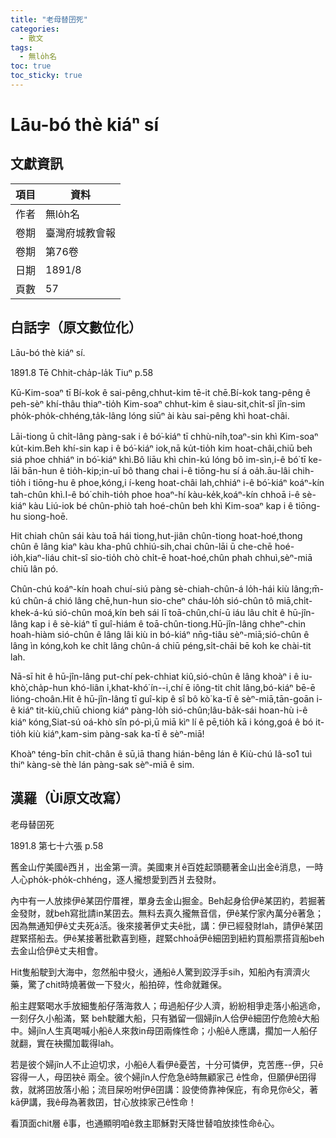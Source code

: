 ```yaml
---
title: "老母替囝死"
categories:
  - 散文
tags:
  - 無lo̍h名
toc: true
toc_sticky: true
---
```


# Lāu-bó thè kiáⁿ sí

## 文獻資訊

| 項目 | 資料 |
|---|---|
| 作者 | 無lo̍h名 |
| 卷期 | 臺灣府城教會報 |
| 卷期 | 第76卷 |
| 日期 | 1891/8 |
| 頁數 | 57 |

## 白話字（原文數位化）

Lāu-bó thè kiáⁿ sí.

1891.8  Tē Chhit-cha̍p-la̍k Tiuⁿ p.58

Kū-Kim-soaⁿ tī Bí-kok ê sai-pêng,chhut-kim tē-it chē.Bí-kok tang-pêng ê peh-sèⁿ khí-thâu thiaⁿ-tio̍h Kim-soaⁿ chhut-kim ê siau-sit,chi̍t-sî jîn-sim pho̍k-pho̍k-chhéng,ta̍k-lâng lóng siūⁿ ài kàu sai-pêng khì hoat-châi.

Lāi-tiong ū chi̍t-lâng pàng-sak i ê bó͘-kiáⁿ tī chhù-ni̍h,toaⁿ-sin khì Kim-soaⁿ ku̍t-kim.Beh khí-sin kap i ê bó͘-kiáⁿ iok,nā ku̍t-tio̍h kim hoat-châi,chiū beh siá phoe chhiáⁿ in bó͘-kiáⁿ khì.Bô liāu khì chin-kú lóng bô im-sìn,i-ê bó͘ tī ke-lāi bān-hun ê tio̍h-kip;in-uī bô thang chai i-ê tiōng-hu sí á oa̍h.āu-lâi chih-tio̍h i tiōng-hu ê phoe,kóng,i í-keng hoat-châi lah,chhiáⁿ i-ê bó͘-kiáⁿ koáⁿ-kín tah-chûn khì.I-ê bó͘ chih-tio̍h phoe hoaⁿ-hí kàu-ke̍k,koáⁿ-kín chhoā i-ê sè-kiáⁿ kàu Liú-iok bé chûn-phiò tah hoé-chûn beh khì Kim-soaⁿ kap i ê tiōng-hu siong-hoē.

Hit chiah chûn sái kàu toā hái tiong,hut-jiân chûn-tiong hoat-hoé,thong chûn ê lâng kiaⁿ kàu kha-phû chhiú-sih,chai chûn-lāi ū che-chē hoé-io̍h,kiaⁿ-liáu chit-sî sio-tio̍h chò chi̍t-ē hoat-hoé,chûn phah chhuì,sèⁿ-miā chiū lân pó.

Chûn-chú koáⁿ-kín hoah chuí-siú pàng sè-chiah-chûn-á lo̍h-hái kiù lâng;m̄-kú chûn-á chió lâng chē,hun-hun sio-cheⁿ cháu-lo̍h sió-chûn tô miā,chi̍t-khek-á-kú sió-chûn moá,kín beh sái lī toā-chûn,chí-ū iáu lâu chi̍t ê hū-jîn-lâng kap i ê sè-kiáⁿ tī guî-hiám ê toā-chûn-tiong.Hū-jîn-lâng chheⁿ-chin hoah-hiàm sió-chûn ê lâng lâi kiù in bó-kiáⁿ nn̄g-tiâu sèⁿ-miā;sió-chûn ê lâng ìn kóng,koh ke chi̍t lâng chûn-á chiū péng,si̍t-chāi bē koh ke chài-tit lah.

Nā-sī hit ê hū-jîn-lâng put-chí pek-chhiat kiû,sió-chûn ê lâng khoàⁿ i ê iu-khò͘,cha̍p-hun khó-liân i,khat-khó͘ ín--i,chí ē iông-tit chi̍t lâng,bó-kiáⁿ bē-ē lióng-choân.Hit ê hū-jîn-lâng tī guî-kip ê sî bô kò͘ ka-tī ê sèⁿ-miā,tān-goān i-ê kiáⁿ tit-kiù,chiū chiong kiáⁿ pàng-lo̍h sió-chûn;lâu-ba̍k-sái hoan-hù i-ê kiáⁿ kóng,Siat-sú oá-khò sîn pó-pì,ū miā kìⁿ lí ê pē,tio̍h kā i kóng,goá ê bó it-tio̍h kiù kiáⁿ,kam-sim pàng-sak ka-tī ê sèⁿ-miā!

Khoàⁿ téng-bīn chit-chân ê sū,iā thang hián-bêng lán ê Kiù-chú Iâ-so͘1 tuì thiⁿ kàng-sè thè lán pàng-sak sèⁿ-miā ê sim.

## 漢羅（Ùi原文改寫）

老母替囝死

1891.8 第七十六張 p.58

舊金山佇美國ê西爿，出金第一濟。美國東爿ê百姓起頭聽著金山出金ê消息，一時人心pho̍k-pho̍k-chhéng，逐人攏想愛到西爿去發財。

內中有一人放拺伊ê某囝佇厝裡，單身去金山掘金。Beh起身佮伊ê某囝約，若掘著金發財，就beh寫批請in某囝去。無料去真久攏無音信，伊ê某佇家內萬分ê著急；因為無通知伊ê丈夫死á活。後來接著伊丈夫ê批，講：伊已經發財lah，請伊ê某囝趕緊搭船去。伊ê某接著批歡喜到極，趕緊chhoā伊ê細囝到紐約買船票搭貨船beh去金山佮伊ê丈夫相會。

Hit隻船駛到大海中，忽然船中發火，通船ê人驚到跤浮手sih，知船內有濟濟火藥，驚了chit時燒著做一下發火，船拍碎，性命就難保。

船主趕緊喝水手放細隻船仔落海救人；毋過船仔少人濟，紛紛相爭走落小船逃命，一刻仔久小船滿，緊 beh駛離大船，只有猶留一個婦jîn人佮伊ê細囝佇危險ê大船中。婦jîn人生真喝喊小船ê人來救in母囝兩條性命；小船ê人應講，擱加一人船仔就翻，實在袂擱加載得lah。

若是彼个婦jîn人不止迫切求，小船ê人看伊ê憂苦，十分可憐伊，克苦應--伊，只ē容得一人，母囝袂ē 兩全。彼个婦jîn人佇危急ê時無顧家己 ê性命，但願伊ê囝得救，就將囝放落小船；流目屎吩咐伊ê囝講：設使倚靠神保庇，有命見你ê父，著 kā伊講，我ê母為著救囝，甘心放拺家己ê性命！

看頂面chit層 ê事，也通顯明咱ê救主耶穌對天降世替咱放拺性命ê心。
